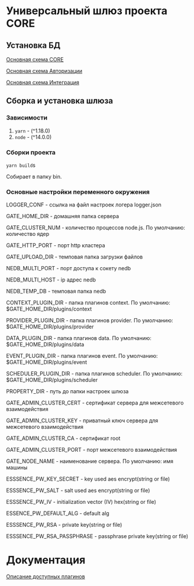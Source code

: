 # Универсальный шлюз проекта CORE

## Установка БД

[Основная схема CORE](dbms/README.md)

[Основная схема Авторизации](dbms_auth/README.md)

[Основная схема Интеграция](dbms_integration/README.md)

## Сборка и установка шлюза 
### Зависимости

1. `yarn` - (^1.18.0)
2. `node` - (^14.0.0)

### Сборки проекта 

```yarn build```s

Собирает в папку bin.

### Основные настройки переменного окружения

LOGGER_CONF - ссылка на файл настроек логера logger.json

GATE_HOME_DIR - домашняя папка сервера

GATE_CLUSTER_NUM - количество процессов node.js. По умолчанию: количество ядер

GATE_HTTP_PORT - порт http кластера

GATE_UPLOAD_DIR - темповая папка загрузки файлов

NEDB_MULTI_PORT - порт доступа к сокету nedb 

NEDB_MULTI_HOST - ip адрес nedb

NEDB_TEMP_DB - темповая папка nedb

CONTEXT_PLUGIN_DIR - папка плагинов context. По умолчанию: $GATE_HOME_DIR/plugins/context

PROVIDER_PLUGIN_DIR - папка плагинов provider. По умолчанию: $GATE_HOME_DIR/plugins/provider

DATA_PLUGIN_DIR - папка плагинов data. По умолчанию: $GATE_HOME_DIR/plugins/data

EVENT_PLUGIN_DIR - папка плагинов event. По умолчанию: $GATE_HOME_DIR/plugins/event

SCHEDULER_PLUGIN_DIR - папка плагинов scheduler. По умолчанию: $GATE_HOME_DIR/plugins/scheduler

PROPERTY_DIR - путь до папки настроек шлюза

GATE_ADMIN_CLUSTER_CERT - сертификат сервера для межсетевого взаимодействия

GATE_ADMIN_CLUSTER_KEY - приватный ключ сервера для межсетевого взаимодействия

GATE_ADMIN_CLUSTER_CA - сертификат root

GATE_ADMIN_CLUSTER_PORT - порт межсетевого взаимодействия

GATE_NODE_NAME - наименование сервера. По умолчанию: имя машины

ESSSENCE_PW_KEY_SECRET - key used aes encrypt(string or file)

ESSSENCE_PW_SALT - salt used aes encrypt(string or file)

ESSSENCE_PW_IV - initialization vector (IV) hex(string or file)

ESSENCE_PW_DEFAULT_ALG - default alg

ESSSENCE_PW_RSA - private key(string or file)

ESSSENCE_PW_RSA_PASSPHRASE - passphrase private key(string or file)

# Документация
[Описание доступных плагинов](docs/README.md)
